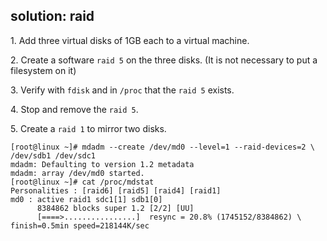 ## solution: raid

1\. Add three virtual disks of 1GB each to a virtual machine.

2\. Create a software `raid 5` on the three disks. (It is not necessary
to put a filesystem on it)

3\. Verify with `fdisk` and in `/proc` that the `raid 5` exists.

4\. Stop and remove the `raid 5`.

5\. Create a `raid 1` to mirror two disks.

    [root@linux ~]# mdadm --create /dev/md0 --level=1 --raid-devices=2 \
    /dev/sdb1 /dev/sdc1 
    mdadm: Defaulting to version 1.2 metadata
    mdadm: array /dev/md0 started.
    [root@linux ~]# cat /proc/mdstat 
    Personalities : [raid6] [raid5] [raid4] [raid1] 
    md0 : active raid1 sdc1[1] sdb1[0]
          8384862 blocks super 1.2 [2/2] [UU]
          [====>................]  resync = 20.8% (1745152/8384862) \
    finish=0.5min speed=218144K/sec

